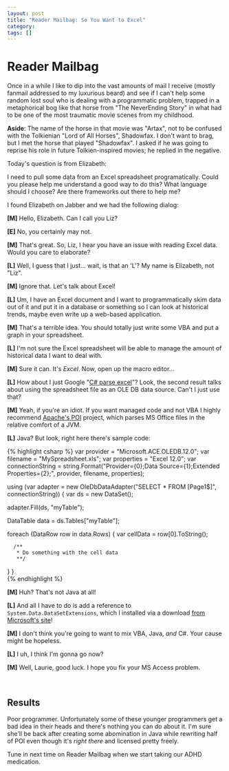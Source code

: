 ```yaml
---
layout: post
title: "Reader Mailbag: So You Want to Excel"
category: 
tags: []
---
```


# Reader Mailbag

Once in a while I like to dip into the vast amounts of mail I receive (mostly fanmail addressed to my luxurious beard) and see if I can't help some random lost soul who is dealing with a programmatic problem, trapped in a metaphorical bog like that horse from "The NeverEnding Story" in what had to be one of the most traumatic movie scenes from my childhood.

<p class="aside"><strong>Aside</strong>: The name of the horse in that movie was "Artax", not to be confused with the Tolkienian "Lord of All Horses", Shadowfax. I don't want to brag, but I met the horse that played "Shadowfax". I asked if he was going to reprise his role in future Tolkien-inspired movies; he replied in the negative.</p>

Today's question is from Elizabeth:

<p class="letter">I need to pull some data from an Excel spreadsheet programatically. Could you please help me understand a good way to do this? What language should I choose? Are there frameworks out there to help me?</p>

I found Elizabeth on Jabber and we had the following dialog:

<p class="dialog"><strong>[M]</strong> <span>Hello, Elizabeth. Can I call you Liz?</span></p>

<p class="dialog"><strong>[E]</strong> <span>No, you certainly may not.</span></p>

<p class="dialog"><strong>[M]</strong> <span>That's great. So, Liz, I hear you have an issue with reading Excel data. Would you care to elaborate?</span></p>

<p class="dialog"><strong>[L]</strong> <span>Well, I guess that I just... wait, is that an 'L'? My name is Elizabeth, not "Liz".</span></p>

<p class="dialog"><strong>[M]</strong> <span>Ignore that. Let's talk about Excel!</span></p>

<p class="dialog"><strong>[L]</strong> <span>Um, I have an Excel document and I want to programmatically skim data out of it and put it in a database or something so I can look at historical trends, maybe even write up a web-based application.</span></p>

<p class="dialog"><strong>[M]</strong> <span>That's a terrible idea. You should totally just write some VBA and put a graph in your spreadsheet.</span></p>

<p class="dialog"><strong>[L]</strong> <span>I'm not sure the Excel spreadsheet will be able to manage the amount of historical data I want to deal with.</span></p>

<p class="dialog"><strong>[M]</strong> <span>Sure it can. It's <em>Excel</em>. Now, open up the macro editor...</span></p>

<p class="dialog"><strong>[L]</strong> <span>How about I just Google "<a href="http://www.google.com/search?q=C%23+parse+excel">C# parse excel</a>"? Look, the second result talks about using the spreadsheet file as an OLE DB data source. Can't I just use that?</span></p>

<p class="dialog"><strong>[M]</strong> <span>Yeah, if you're an idiot. If you want managed code and not VBA I highly recommend <a href="http://poi.apache.org/">Apache's POI</a> project, which parses MS Office files in the relative comfort of a JVM.</span></p>

<p class="dialog"><strong>[L]</strong> <span>Java? But look, right here there's sample code:</span></p>

{% highlight csharp %}
var provider = "Microsoft.ACE.OLEDB.12.0";
var filename = "MySpreadsheet.xls";
var properties = "Excel 12.0";
var connectionString = string.Format("Provider={0};Data Source={1};Extended Properties={2};",
    provider,
    filename,
    properties);

using (var adapter = new OleDbDataAdapter("SELECT * FROM [Page1$]", connectionString))
{
   var ds = new DataSet();

   adapter.Fill(ds, "myTable");

   DataTable data = ds.Tables["myTable"];

   foreach (DataRow row in data.Rows)
   {
      var cellData = row[0].ToString();
      
      /**
       * Do something with the cell data
       **/
   }
}      
{% endhighlight %}

<p class="dialog"><strong>[M]</strong> <span>Huh? That's not Java at all!</span></p>

<p class="dialog"><strong>[L]</strong> <span>And all I have to do is add a reference to <code>System.Data.DataSetExtensions</code>, which I installed via a download <a href="http://www.microsoft.com/en-us/download/details.aspx?id=23734">from Microsoft's site</a>!</span></p>

<p class="dialog"><strong>[M]</strong> <span>I don't think you're going to want to mix VBA, Java, <em>and</em> C#. Your cause might be hopeless.</span></p>

<p class="dialog"><strong>[L]</strong> <span>I uh, I think I'm gonna go now?</span></p>

<p class="dialog"><strong>[M]</strong> <span>Well, Laurie, good luck. I hope you fix your MS Access problem.</span></p>

<br/>

## Results

Poor programmer. Unfortunately some of these younger programmers get a bad idea in their heads and there's nothing you can do about it. I'm sure she'll be back after creating some abomination in Java while rewriting half of POI even though it's *right there* and licensed pretty freely.

Tune in next time on Reader Mailbag when we start taking our ADHD medication.
